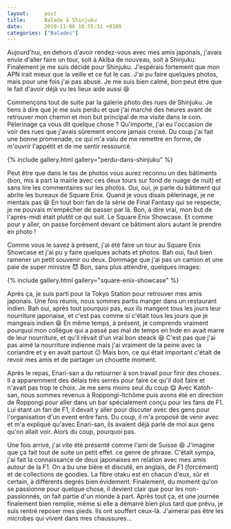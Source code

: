 ```yaml
---
layout:     post
title:      Balade à Shinjuku
date:       2010-11-06 18:55:31 +0100
categories: ["Balades"]
---
```


Aujourd'hui, en dehors d'avoir rendez-vous avec mes amis japonais, j'avais envie d'aller faire un tour, soit à
Akiba de nouveau, soit à Shinjuku. Finalement je me suis décidé pour Shinjuku. J'espérais fortement que mon APN
irait mieux que la veille et ce fut le cas. J'ai pu faire quelques photos, mais pour une fois j'ai pas abusé. Je me
suis bien calmé, bon peut être que le fait d'avoir déjà vu les lieux aide aussi :laughing:

<!--more-->

Commençons tout de suite par la galerie photo des rues de Shinjuku. Je tiens à dire que je me suis perdu
et que j'ai marché des heures avant de retrouver mon chemin et mon but principal de ma visite dans le coin.
Pèlerinage ça vous dit quelque chose ? Qu'importe, j'ai eu l'occasion de voir des rues que j'avais sûrement encore
jamais croisé. Du coup j'ai fait une bonne promenade, ce qui m'a valu de me remettre en forme, de m'ouvrir
l'appétit et de me sentir ressourcé.

{% include gallery.html gallery="perdu-dans-shinjuku" %}

Peut être que dans le tas de photos vous aurez reconnu un des bâtiments (bon, mis à part la mairie avec ces deux
tours sur fond de nuage de nuit) et sans lire les commentaires sur les photos. Oui, oui, je parle du bâtiment qui
abrite les bureaux de Square Enix. Quand je vous disais pèlerinage, je ne mentais pas :laughing: En tout bon fan de
la série de Final Fantasy qui se respecte, je ne pouvais m'empêcher de passer par là. Bon, à dire vrai, mon but de
l'après-midi était plutôt ce qui suit. Le Square Enix Showcase. Et comme pour y aller, on passe forcément devant ce
bâtiment alors autant le prendre en photo !

Comme vous le savez à présent, j'ai été faire un tour au Square Enix Showcase et j'ai pu y faire quelques achats et
photos. Bah oui, faut bien ramener un petit souvenir ou deux. Dommage que j'ai pas un camion et une paie de super
ministre :smiling_imp: Bon, sans plus attendre, quelques images:

{% include gallery.html gallery="square-enix-showcase" %}

Après ça, je suis parti pour la Tokyo Station pour retrouver mes amis japonais. Une fois réunis, nous sommes partis
manger dans un restaurant indien. Bah oui, après tout pourquoi pas, eux ils mangent tous les jours leur nourriture
japonaise, et c'est pas comme si c'était tous les jours que je mangeais indien :laughing: En même temps, à présent,
je comprends vraiment pourquoi mon collègue qui a passé pas mal de temps en Inde en avait marre de leur nourriture,
et qu'il rêvait d'un vrai bon steack :laughing: C'est pas que j'ai pas aimé la nourriture indienne mais j'ai
vraiment de la peine avec la coriandre et y en avait partout :neutral_face: Mais bon, ce qui était important
c'était de revoir mes amis et de partager un chouette moment.

Après le repas, Enari-san a du retourner à son travail pour finir des choses. Il a apparemment des délais très
serrés pour faire ce qu'il doit faire et n'avait pas trop le choix. Je me sens moins seul du coup :yum: Avec
Katoh-san, nous sommes revenus à Roppongi-Itchôme puis avons été en direction de Roppongi pour aller dans un bar
spécialement conçu pour les fans de F1. Lui étant un fan de F1, il devait y aller pour discuter avec des gens pour
l'organisation d'un event entre fans. Du coup, il m'a proposé de venir avec et m'a expliqué qu'avec Enari-san, ils
avaient déjà parlé de moi aux gens qu'on allait voir. Alors du coup, pourquoi pas.

Une fois arrivé, j'ai vite été présenté comme l'ami de Suisse :laughing: J'imagine que ça fait tout de suite un
petit effet. ce genre de phrase. C'était sympa, j'ai fait la connaissance de deux japonaises en relation avec mes
amis autour de la F1. On a bu une bière et discuté, en anglais, de F1 (forcément) et de collections de goodies. La
fibre otaku est en chacun d'eux, sûr et certain, à différents degrés bien évidement. Finalement, du moment qu'on se
passionne pour quelque chose, il devient clair que pour les non-passionnés, on fait partie d'un monde à part. Après
tout ça, et une journée finalement bien remplie, même si elle a démarré bien plus tard que prévu, je suis rentré
reposer mes pieds. Ils ont souffert ceux-là. J'aimerai pas être les microbes qui vivent dans mes chaussures...
